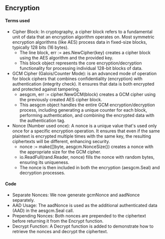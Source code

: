 ## Encryption

#### Terms used

- Cipher Block: In cryptography, a cipher block refers to a fundamental unit of data that an encryption algorithm 
  operates on. Most symmetric encryption algorithms (like AES) process data in fixed-size blocks,
  typically 128 bits (16 bytes).
  - The line block, err := aes.NewCipher(key) creates a cipher block using the AES algorithm and the provided key.
  - This block object represents the core encryption/decryption functionality for processing individual 128-bit blocks of data.
- GCM Cipher (Galois/Counter Mode): is an advanced mode of operation for block ciphers that combines confidentiality (encryption) with authentication (integrity check).
  It ensures that data is both encrypted and protected against tampering.
  - aesgcm, err := cipher.NewGCM(block) creates a GCM cipher using the previously created AES cipher block.
  - This aesgcm object handles the entire GCM encryption/decryption process, including generating a unique counter for 
  each block, performing authentication, and combining the encrypted data with the authentication tag.
- Nonce (Number used once): A nonce is a unique value that's used only once for a specific encryption operation.
  It ensures that even if the same plaintext is encrypted multiple times with the same key, the resulting ciphertexts will be different, enhancing security.
  - nonce := make([]byte, aesgcm.NonceSize()) creates a nonce with the appropriate size for the GCM cipher.
  - io.ReadFull(rand.Reader, nonce) fills the nonce with random bytes, ensuring its uniqueness.
  - The nonce is then included in both the encryption (aesgcm.Seal) and decryption processes.


#### Code

- Separate Nonces: We now generate gcmNonce and aadNonce separately. 
- AAD Usage: The aadNonce is used as the additional authenticated data (AAD) in the aesgcm.Seal call. 
- Prepending Nonces: Both nonces are prepended to the ciphertext before returning it from the Encrypt function. 
- Decrypt Function: A Decrypt function is added to demonstrate how to retrieve the nonces and decrypt the ciphertext. 
